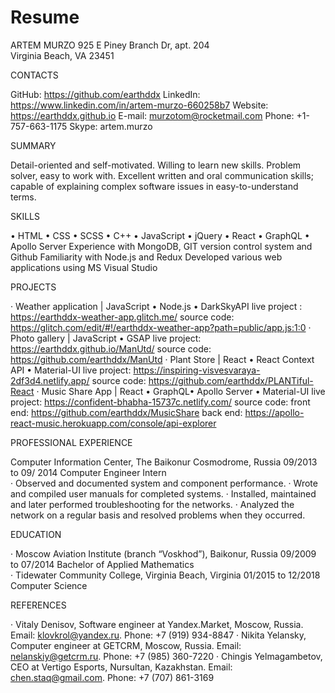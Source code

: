 # Resume
ARTEM MURZO
	925 E Piney Branch Dr, apt. 204 	
	    Virginia Beach, VA  23451   	 

CONTACTS

GitHub: https://github.com/earthddx
LinkedIn: https://www.linkedin.com/in/artem-murzo-660258b7
Website: https://earthddx.github.io
E-mail: murzotom@rocketmail.com 
Phone: +1-757-663-1175
Skype: artem.murzo


SUMMARY 

Detail-oriented and self-motivated. Willing to learn new skills. Problem solver, easy to work with. Excellent written and oral communication skills; capable of explaining complex software issues in easy-to-understand terms.
 

SKILLS 

• HTML
• CSS • SCSS 
• C++ • JavaScript • jQuery • React
• GraphQL • Apollo Server
Experience with MongoDB, GIT version control system and Github
Familiarity with Node.js and Redux
Developed various web applications using MS Visual Studio


PROJECTS

·	Weather application | JavaScript • Node.js • DarkSkyAPI
live project : https://earthddx-weather-app.glitch.me/
source code: https://glitch.com/edit/#!/earthddx-weather-app?path=public/app.js:1:0
·	Photo gallery | JavaScript • GSAP 
live project: https://earthddx.github.io/ManUtd/
source code: https://github.com/earthddx/ManUtd
·	Plant Store | React • React Context API • Material-UI
live project: https://inspiring-visvesvaraya-2df3d4.netlify.app/
source code: https://github.com/earthddx/PLANTiful-React
·	Music Share App | React • GraphQL• Apollo Server • Material-UI 
live project: https://confident-bhabha-15737c.netlify.com/
source code: front end: https://github.com/earthddx/MusicShare
			    back end: https://apollo-react-music.herokuapp.com/console/api-explorer

PROFESSIONAL EXPERIENCE

Computer Information Center, The Baikonur Cosmodrome, Russia 						   09/2013 to 09/ 2014 
Computer Engineer Intern															
·	Observed and documented system and component performance.
·	Wrote and compiled user manuals for completed systems.
·	Installed, maintained and later performed troubleshooting for the networks.
·	Analyzed the network on a regular basis and resolved problems when they occurred.	


EDUCATION 

·	Moscow Aviation Institute (branch “Voskhod”), Baikonur, Russia 					    09/2009 to 07/2014
Bachelor of Applied Mathematics    
·	Tidewater Community College, Virginia Beach, Virginia 								    01/2015 to 12/2018
Computer Science		                                   
	   

REFERENCES

·	Vitaly Denisov, Software engineer at Yandex.Market, Moscow, Russia. 
Email: klovkrol@yandex.ru. Phone: +7 (919) 934-8847
·	Nikita Yelansky, Computer engineer at GETCRM, Moscow, Russia. 
Email: nelanskiy@getcrm.ru. Phone: +7 (985) 360-7220
·	Chingis Yelmagambetov, CEO at Vertigo Esports, Nursultan, Kazakhstan. 
Email: chen.staq@gmail.com. Phone: +7 (707) 861-3169

